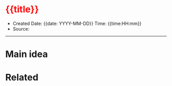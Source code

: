 # <span style="color:#ff0000">{{title}}</span>
- Created Date: {{date: YYYY-MM-DD}} Time: {{time:HH:mm}}
- Source: 
---
# Main idea


# Related


